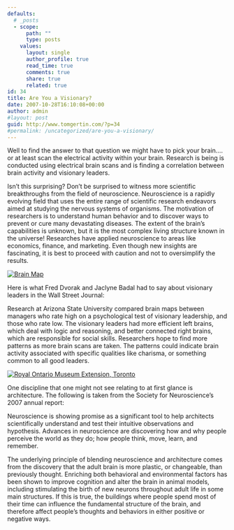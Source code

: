 ```yaml
---
defaults:
  # _posts
  - scope:
      path: ""
      type: posts
    values:
      layout: single
      author_profile: true
      read_time: true
      comments: true
      share: true
      related: true
id: 34
title: Are You a Visionary?
date: 2007-10-28T16:10:08+00:00
author: admin
#layout: post
guid: http://www.tomgertin.com/?p=34
#permalink: /uncategorized/are-you-a-visionary/
---
```

Well to find the answer to that question we might have to pick your brain…. or at least scan the electrical activity within your brain. Research is being is conducted using electrical brain scans and is finding a correlation between brain activity and visionary leaders.

Isn’t this surprising? Don’t be surprised to witness more scientific breakthroughs from the field of neuroscience. Neuroscience is a rapidly evolving field that uses the entire range of scientific research endeavors aimed at studying the nervous systems of organisms. The motivation of researchers is to understand human behavior and to discover ways to prevent or cure many devastating diseases. The extent of the brain’s capabilities is unknown, but it is the most complex living structure known in the universe! Researches have applied neuroscience to areas like economics, finance, and marketing. Even though new insights are fascinating, it is best to proceed with caution and not to oversimplify the results.

[![Brain Map](http://www.tomgertin.com/blog/wp-content/uploads/2007/10/brain.png)](http://www.tomgertin.com/blog/wp-content/uploads/2007/10/brain.png "Brain Map")

Here is what Fred Dvorak and Jaclyne Badal had to say about visionary leaders in the Wall Street Journal:

Research at Arizona State University compared brain maps between managers who rate high on a psychological test of visionary leadership, and those who rate low. The visionary leaders had more efficient left brains, which deal with logic and reasoning, and better connected right brains, which are responsible for social skills. Researchers hope to find more patterns as more brain scans are taken. The patterns could indicate brain activity associated with specific qualities like charisma, or something common to all good leaders.
  
[![Royal Ontario Museum Extension, Toronto](http://www.tomgertin.com/blog/wp-content/uploads/2007/10/royal-ontario-museam.png)](http://www.tomgertin.com/blog/wp-content/uploads/2007/10/royal-ontario-museam.png "Royal Ontario Museum Extension, Toronto")
  
One discipline that one might not see relating to at first glance is architecture. The following is taken from the Society for Neuroscience’s 2007 annual report:

Neuroscience is showing promise as a significant tool to help architects scientifically understand and test their intuitive observations and hypothesis. Advances in neuroscience are discovering how and why people perceive the world as they do; how people think, move, learn, and remember.
  
The underlying principle of blending neuroscience and architecture comes from the discovery that the adult brain is more plastic, or changeable, than previously thought. Enriching both behavioral and environmental factors has been shown to improve cognition and alter the brain in animal models, including stimulating the birth of new neurons throughout adult life in some main structures. If this is true, the buildings where people spend most of their time can influence the fundamental structure of the brain, and therefore affect people’s thoughts and behaviors in either positive or negative ways.

